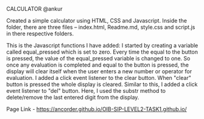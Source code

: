 CALCULATOR @ankur

Created a simple calculator using HTML, CSS and Javascript.
Inside the folder, there are three files – index.html, Readme.md, style.css and script.js in there respective folders.

This is the Javascript functions I have added: I started by creating a variable called equal_pressed which is set to zero. Every time the equal to the button is pressed, the value of the equal_pressed variable is changed to one. So once any evaluation is completed and equal to the button is pressed, the display will clear itself when the user enters a new number or operator for evaluation. I added a click event listener to the clear button. When "clear" button is pressed the whole display is cleared. Similar to this, I added a click event listener to "del" button. Here, I used the substr method to delete/remove the last entered digit from the display.

Page Link - https://ancorder.github.io/OIB-SIP-LEVEL2-TASK1.github.io/
